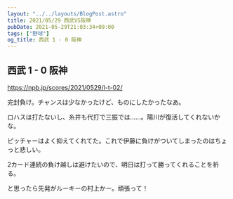 ```yaml
---
layout: "../../layouts/BlogPost.astro"
title: 2021/05/29 西武VS阪神
pubDate: 2021-05-29T21:03:34+09:00
tags: ["野球"]
og_title: 西武 1 - 0 阪神
---
```


## 西武 1 - 0 阪神

https://npb.jp/scores/2021/0529/l-t-02/


完封負け。チャンスは少なかったけど、ものにしたかったなあ。

ロハスは打たないし、糸井も代打で三振では……。陽川が復活してくれないかな。

ピッチャーはよく抑えてくれてた。これで伊藤に負けがついてしまったのはちょっと悲しい。

2カード連続の負け越しは避けたいので、明日は打って勝ってくれることを祈る。

と思ったら先発がルーキーの村上かー。頑張って！